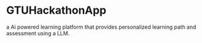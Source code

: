# GTUHackathonApp
a Ai powered learning platform that provides personalized learning path and assessment using a LLM. 
